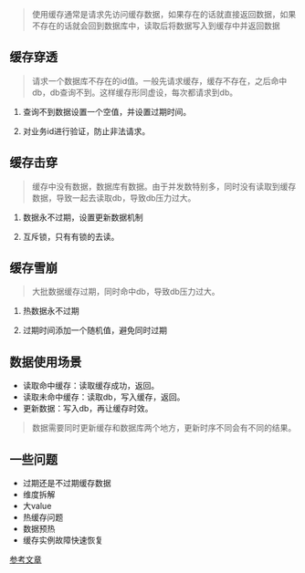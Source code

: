 > 使用缓存通常是请求先访问缓存数据，如果存在的话就直接返回数据，如果不存在的话就会回到数据库中，读取后将数据写入到缓存中并返回数据

## 缓存穿透

> 请求一个数据库不存在的id值。一般先请求缓存，缓存不存在，之后命中db，db查询不到。这样缓存形同虚设，每次都请求到db。

1. 查询不到数据设置一个空值，并设置过期时间。

2. 对业务id进行验证，防止非法请求。

## 缓存击穿

> 缓存中没有数据，数据库有数据。由于并发数特别多，同时没有读取到缓存数据，导致一起去读取db，导致db压力过大。
1. 数据永不过期，设置更新数据机制

2. 互斥锁，只有有锁的去读。

## 缓存雪崩

> 大批数据缓存过期，同时命中db，导致db压力过大。

1. 热数据永不过期

2. 过期时间添加一个随机值，避免同时过期

## 数据使用场景

- 读取命中缓存：读取缓存成功，返回。
- 读取未命中缓存：读取db，写入缓存，返回。
- 更新数据：写入db，再让缓存时效。

> 数据需要同时更新缓存和数据库两个地方，更新时序不同会有不同的结果。

## 一些问题

- 过期还是不过期缓存数据
- 维度拆解
- 大value
- 热缓存问题
- 数据预热
- 缓存实例故障快速恢复
 
[参考文章](https://mp.weixin.qq.com/s/QidAD9OuVdEXFqxRMPx5lQ)

